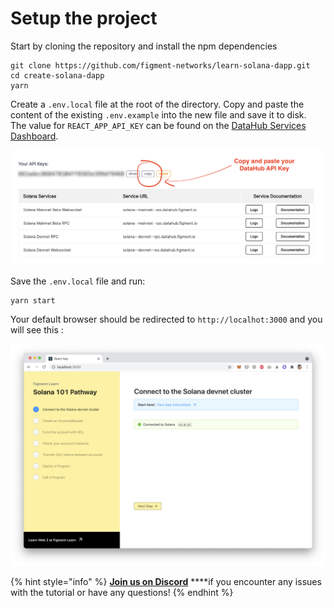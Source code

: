 # Setup the project

Start by cloning the repository and install the npm dependencies

```text
git clone https://github.com/figment-networks/learn-solana-dapp.git
cd create-solana-dapp
yarn
```

Create a `.env.local` file at the root of the directory. Copy and paste the content of the existing `.env.example` into the new file and save it to disk.   
The value for `REACT_APP_API_KEY` can be found on the [DataHub Services Dashboard](https://datahub.figment.io/services/solana).

![](../../../.gitbook/assets/screen-shot-2021-06-14-at-10.46.03-pm.png)

Save the `.env.local` file and run:

```text
yarn start
```

Your default browser should be redirected to `http://localhot:3000` and you will see this :

![](../../../.gitbook/assets/screen-shot-2021-06-14-at-10.47.58-pm.png)



{% hint style="info" %}
[**Join us on Discord**](https://discord.gg/fszyM7K) ****if you encounter any issues with the tutorial or have any questions!
{% endhint %}



